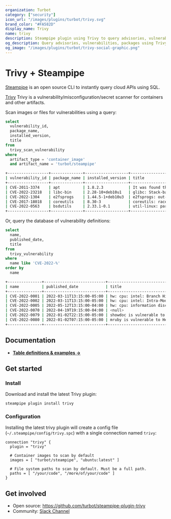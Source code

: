 ```yaml
---
organization: Turbot
category: ["security"]
icon_url: "/images/plugins/turbot/trivy.svg"
brand_color: "#FA582D"
display_name: Trivy
name: trivy
description: Steampipe plugin using Trivy to query advisories, vulnerabilities for containers, code and more.
og_description: Query advisories, vulnerabilities, packages using Trivy with SQL! Open source CLI. No DB required.
og_image: "/images/plugins/turbot/trivy-social-graphic.png"
---
```


# Trivy + Steampipe

[Steampipe](https://steampipe.io) is an open source CLI to instantly query cloud APIs using SQL.

[Trivy](https://github.com/aquasecurity/trivy) Trivy is a vulnerability/misconfiguration/secret scanner for containers and other artifacts.

Scan images or files for vulnerabilities using a query:

```sql
select
  vulnerability_id,
  package_name,
  installed_version,
  title
from
  trivy_scan_vulnerability
where
  artifact_type = 'container_image'
  and artifact_name = 'turbot/steampipe'
```

```sh
+------------------+--------------+-------------------+----------------------------+
| vulnerability_id | package_name | installed_version | title                      |
+------------------+--------------+-------------------+----------------------------+
| CVE-2011-3374    | apt          | 1.8.2.3           | It was found that apt-key… |
| CVE-2022-23218   | libc-bin     | 2.28-10+deb10u1   | glibc: Stack-based buffer… |
| CVE-2022-1304    | e2fsprogs    | 1.44.5-1+deb10u3  | e2fsprogs: out-of-bounds … |
| CVE-2017-18018   | coreutils    | 8.30-3            | coreutils: race condition… |
| CVE-2022-0563    | bsdutils     | 2.33.1-0.1        | util-linux: partial discl… |
+------------------+--------------+-------------------+----------------------------+
```

Or, query the database of vulnerability definitions:

```sql
select
  name,
  published_date,
  title
from
  trivy_vulnerability
where
  name like 'CVE-2022-%'
order by
  name
```

```sh
+---------------+---------------------------+------------------------------------+
| name          | published_date            | title                              |
+---------------+---------------------------+------------------------------------+
| CVE-2022-0001 | 2022-03-11T13:15:00-05:00 | hw: cpu: intel: Branch History In… |
| CVE-2022-0002 | 2022-03-11T13:15:00-05:00 | hw: cpu: intel: Intra-Mode BTI   … |
| CVE-2022-0005 | 2022-05-12T13:15:00-04:00 | hw: cpu: information disclosure v… |
| CVE-2022-0070 | 2022-04-19T19:15:00-04:00 | <null>                             |
| CVE-2022-0079 | 2022-01-02T22:15:00-05:00 | showdoc is vulnerable to Generati… |
| CVE-2022-0080 | 2022-01-02T07:15:00-05:00 | mruby is vulnerable to Heap-based… |
+---------------+---------------------------+------------------------------------+
```

## Documentation

- **[Table definitions & examples →](/plugins/turbot/trivy/tables)**

## Get started

### Install

Download and install the latest Trivy plugin:

```bash
steampipe plugin install trivy
```

### Configuration

Installing the latest trivy plugin will create a config file (`~/.steampipe/config/trivy.spc`) with a single connection named `trivy`:

```hcl
connection "trivy" {
  plugin = "trivy"

  # Container images to scan by default
  images = [ "turbot/steampipe", "ubuntu:latest" ]

  # File system paths to scan by default. Must be a full path.
  paths = [ "/your/code", "/more/of/your/code" ]
}
```

## Get involved

- Open source: https://github.com/turbot/steampipe-plugin-trivy
- Community: [Slack Channel](https://steampipe.io/community/join)

